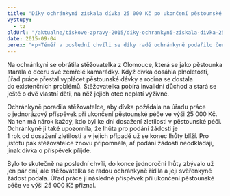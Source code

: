 ```yaml
---
title: "Díky ochránkyni získala dívka 25 000 Kč po ukončení pěstounské péče"
vystupy:
  - tz
oldUrl: "/aktualne/tiskove-zpravy-2015/diky-ochrankyni-ziskala-divka-25-000-kc-po-ukonceni-pestounske-pece"
date: 2015-09-04
perex: "<p>Téměř v poslední chvíli se díky radě ochránkyně podařilo čerstvě plnoleté dívce získat příspěvek při ukončení pěstounské péče. Vyplacená částka 25 000 Kč se jí hodila, protože zrovna maturovala a mohla si tak z příspěvku zaplatit třeba přihlášky na vysoké školy.</p>"
---
```


<!-- imported from the old website -->

<p>Na ochránkyni se obrátila stěžovatelka z Olomouce, která se jako pěstounka starala o dceru své zemřelé kamarádky. Když dívka dosáhla plnoletosti, úřad práce přestal vyplácet pěstounské dávky a rodina se dostala do existenčních problémů. Stěžovatelka pobírá invalidní důchod a stará se ještě o dvě vlastní děti, na něž jejich otec neplatí výživné. </p><p>Ochránkyně poradila stěžovatelce, aby dívka požádala na úřadu práce o jednorázový příspěvek při ukončení pěstounské péče ve výši 25 000 Kč. Na ten má nárok každý, kdo byl ke dni dosažení zletilosti v pěstounské péči. Ochránkyně ji také upozornila, že lhůta pro podání žádosti je 1 rok od dosažení zletilosti a v jejich případě už se konec lhůty blíží. Pro jistotu pak stěžovatelce znovu připomněla, ať podání žádosti neodkládají, jinak dívka o příspěvek přijde.</p><p>Bylo to skutečně na poslední chvíli, do konce jednoroční lhůty zbývalo už jen pár dní, ale stěžovatelka se radou ochránkyně řídila a její svěřenkyně žádost podala. Úřad práce jí následně příspěvek při ukončení pěstounské péče ve výši 25 000 Kč přiznal.</p>
